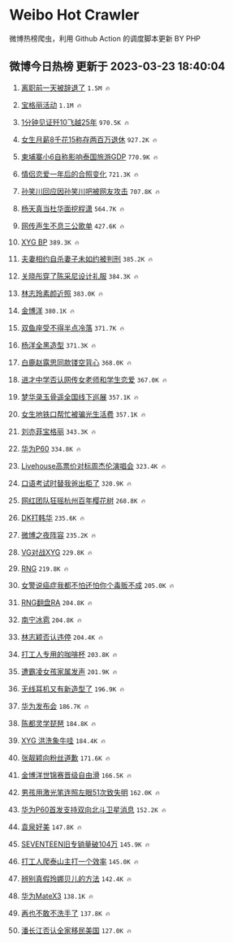 # Weibo Hot Crawler 



微博热榜爬虫，利用 Github Action 的调度脚本更新 BY PHP 


## 微博今日热榜 更新于 2023-03-23 18:40:04 
1. [离职前一天被辞退了](https://s.weibo.com/weibo?q=%23%E7%A6%BB%E8%81%8C%E5%89%8D%E4%B8%80%E5%A4%A9%E8%A2%AB%E8%BE%9E%E9%80%80%E4%BA%86%23&t=31&band_rank=1&Refer=top) `1.5M 🔥` 

1. [宝格丽活动](https://s.weibo.com/weibo?q=%E5%AE%9D%E6%A0%BC%E4%B8%BD%E6%B4%BB%E5%8A%A8&t=31&band_rank=2&Refer=top) `1.1M 🔥` 

1. [1分钟见证歼10飞越25年](https://s.weibo.com/weibo?q=%231%E5%88%86%E9%92%9F%E8%A7%81%E8%AF%81%E6%AD%BC10%E9%A3%9E%E8%B6%8A25%E5%B9%B4%23&t=31&band_rank=3&Refer=top) `970.5K 🔥` 

1. [女生月薪8千花15称存两百万退休](https://s.weibo.com/weibo?q=%23%E5%A5%B3%E7%94%9F%E6%9C%88%E8%96%AA8%E5%8D%83%E8%8A%B115%E7%A7%B0%E5%AD%98%E4%B8%A4%E7%99%BE%E4%B8%87%E9%80%80%E4%BC%91%23&t=31&band_rank=4&Refer=top) `927.2K 🔥` 

1. [柬埔寨小6自称影响泰国旅游GDP](https://s.weibo.com/weibo?q=%23%E6%9F%AC%E5%9F%94%E5%AF%A8%E5%B0%8F6%E8%87%AA%E7%A7%B0%E5%BD%B1%E5%93%8D%E6%B3%B0%E5%9B%BD%E6%97%85%E6%B8%B8GDP%23&t=31&band_rank=5&Refer=top) `770.9K 🔥` 

1. [情侣恋爱一年后的合照变化](https://s.weibo.com/weibo?q=%23%E6%83%85%E4%BE%A3%E6%81%8B%E7%88%B1%E4%B8%80%E5%B9%B4%E5%90%8E%E7%9A%84%E5%90%88%E7%85%A7%E5%8F%98%E5%8C%96%23&t=31&band_rank=6&Refer=top) `721.3K 🔥` 

1. [孙笑川回应因孙笑川吧被网友攻击](https://s.weibo.com/weibo?q=%23%E5%AD%99%E7%AC%91%E5%B7%9D%E5%9B%9E%E5%BA%94%E5%9B%A0%E5%AD%99%E7%AC%91%E5%B7%9D%E5%90%A7%E8%A2%AB%E7%BD%91%E5%8F%8B%E6%94%BB%E5%87%BB%23&t=31&band_rank=7&Refer=top) `707.8K 🔥` 

1. [杨天真当杜华面挖程潇](https://s.weibo.com/weibo?q=%23%E6%9D%A8%E5%A4%A9%E7%9C%9F%E5%BD%93%E6%9D%9C%E5%8D%8E%E9%9D%A2%E6%8C%96%E7%A8%8B%E6%BD%87%23&t=31&band_rank=8&Refer=top) `564.7K 🔥` 

1. [网传声生不息三公歌单](https://s.weibo.com/weibo?q=%23%E7%BD%91%E4%BC%A0%E5%A3%B0%E7%94%9F%E4%B8%8D%E6%81%AF%E4%B8%89%E5%85%AC%E6%AD%8C%E5%8D%95%23&t=31&band_rank=9&Refer=top) `427.6K 🔥` 

1. [XYG BP](https://s.weibo.com/weibo?q=XYG%20BP&t=31&band_rank=10&Refer=top) `389.3K 🔥` 

1. [夫妻相约自杀妻子未如约被判刑](https://s.weibo.com/weibo?q=%23%E5%A4%AB%E5%A6%BB%E7%9B%B8%E7%BA%A6%E8%87%AA%E6%9D%80%E5%A6%BB%E5%AD%90%E6%9C%AA%E5%A6%82%E7%BA%A6%E8%A2%AB%E5%88%A4%E5%88%91%23&t=31&band_rank=11&Refer=top) `385.2K 🔥` 

1. [关晓彤穿了陈采尼设计礼服](https://s.weibo.com/weibo?q=%23%E5%85%B3%E6%99%93%E5%BD%A4%E7%A9%BF%E4%BA%86%E9%99%88%E9%87%87%E5%B0%BC%E8%AE%BE%E8%AE%A1%E7%A4%BC%E6%9C%8D%23&t=31&band_rank=12&Refer=top) `384.3K 🔥` 

1. [林志玲素颜近照](https://s.weibo.com/weibo?q=%23%E6%9E%97%E5%BF%97%E7%8E%B2%E7%B4%A0%E9%A2%9C%E8%BF%91%E7%85%A7%23&t=31&band_rank=13&Refer=top) `383.0K 🔥` 

1. [金博洋](https://s.weibo.com/weibo?q=%E9%87%91%E5%8D%9A%E6%B4%8B&t=31&band_rank=14&Refer=top) `380.1K 🔥` 

1. [双鱼座受不得半点冷落](https://s.weibo.com/weibo?q=%23%E5%8F%8C%E9%B1%BC%E5%BA%A7%E5%8F%97%E4%B8%8D%E5%BE%97%E5%8D%8A%E7%82%B9%E5%86%B7%E8%90%BD%23&t=31&band_rank=15&Refer=top) `371.7K 🔥` 

1. [杨洋全黑造型](https://s.weibo.com/weibo?q=%23%E6%9D%A8%E6%B4%8B%E5%85%A8%E9%BB%91%E9%80%A0%E5%9E%8B%23&t=31&band_rank=16&Refer=top) `371.3K 🔥` 

1. [白鹿赵露思同款镂空背心](https://s.weibo.com/weibo?q=%23%E7%99%BD%E9%B9%BF%E8%B5%B5%E9%9C%B2%E6%80%9D%E5%90%8C%E6%AC%BE%E9%95%82%E7%A9%BA%E8%83%8C%E5%BF%83%23&t=31&band_rank=17&Refer=top) `368.0K 🔥` 

1. [进才中学否认网传女老师和学生恋爱](https://s.weibo.com/weibo?q=%23%E8%BF%9B%E6%89%8D%E4%B8%AD%E5%AD%A6%E5%90%A6%E8%AE%A4%E7%BD%91%E4%BC%A0%E5%A5%B3%E8%80%81%E5%B8%88%E5%92%8C%E5%AD%A6%E7%94%9F%E6%81%8B%E7%88%B1%23&t=31&band_rank=18&Refer=top) `367.0K 🔥` 

1. [梦华录玉骨遥全国线下巡展](https://s.weibo.com/weibo?q=%23%E6%A2%A6%E5%8D%8E%E5%BD%95%E7%8E%89%E9%AA%A8%E9%81%A5%E5%85%A8%E5%9B%BD%E7%BA%BF%E4%B8%8B%E5%B7%A1%E5%B1%95%23&t=31&band_rank=19&Refer=top) `357.1K 🔥` 

1. [女生地铁口帮忙被骗光生活费](https://s.weibo.com/weibo?q=%23%E5%A5%B3%E7%94%9F%E5%9C%B0%E9%93%81%E5%8F%A3%E5%B8%AE%E5%BF%99%E8%A2%AB%E9%AA%97%E5%85%89%E7%94%9F%E6%B4%BB%E8%B4%B9%23&t=31&band_rank=20&Refer=top) `357.1K 🔥` 

1. [刘亦菲宝格丽](https://s.weibo.com/weibo?q=%23%E5%88%98%E4%BA%A6%E8%8F%B2%E5%AE%9D%E6%A0%BC%E4%B8%BD%23&t=31&band_rank=21&Refer=top) `343.3K 🔥` 

1. [华为P60](https://s.weibo.com/weibo?q=%23%E5%8D%8E%E4%B8%BAP60%23&t=31&band_rank=22&Refer=top) `334.8K 🔥` 

1. [Livehouse高票价对标周杰伦演唱会](https://s.weibo.com/weibo?q=%23Livehouse%E9%AB%98%E7%A5%A8%E4%BB%B7%E5%AF%B9%E6%A0%87%E5%91%A8%E6%9D%B0%E4%BC%A6%E6%BC%94%E5%94%B1%E4%BC%9A%23&t=31&band_rank=23&Refer=top) `323.4K 🔥` 

1. [口语考试时替我爸出柜了](https://s.weibo.com/weibo?q=%23%E5%8F%A3%E8%AF%AD%E8%80%83%E8%AF%95%E6%97%B6%E6%9B%BF%E6%88%91%E7%88%B8%E5%87%BA%E6%9F%9C%E4%BA%86%23&t=31&band_rank=24&Refer=top) `320.9K 🔥` 

1. [网红团队狂摇杭州百年樱花树](https://s.weibo.com/weibo?q=%23%E7%BD%91%E7%BA%A2%E5%9B%A2%E9%98%9F%E7%8B%82%E6%91%87%E6%9D%AD%E5%B7%9E%E7%99%BE%E5%B9%B4%E6%A8%B1%E8%8A%B1%E6%A0%91%23&t=31&band_rank=25&Refer=top) `268.8K 🔥` 

1. [DK打韩华](https://s.weibo.com/weibo?q=%23DK%E6%89%93%E9%9F%A9%E5%8D%8E%23&t=31&band_rank=26&Refer=top) `235.6K 🔥` 

1. [微博之夜阵容](https://s.weibo.com/weibo?q=%23%E5%BE%AE%E5%8D%9A%E4%B9%8B%E5%A4%9C%E9%98%B5%E5%AE%B9%23&t=31&band_rank=27&Refer=top) `235.2K 🔥` 

1. [VG对战XYG](https://s.weibo.com/weibo?q=%23VG%E5%AF%B9%E6%88%98XYG%23&t=31&band_rank=28&Refer=top) `229.8K 🔥` 

1. [RNG](https://s.weibo.com/weibo?q=%23RNG%23&t=31&band_rank=29&Refer=top) `219.8K 🔥` 

1. [女警说癌症我都不怕还怕你个毒贩不成](https://s.weibo.com/weibo?q=%23%E5%A5%B3%E8%AD%A6%E8%AF%B4%E7%99%8C%E7%97%87%E6%88%91%E9%83%BD%E4%B8%8D%E6%80%95%E8%BF%98%E6%80%95%E4%BD%A0%E4%B8%AA%E6%AF%92%E8%B4%A9%E4%B8%8D%E6%88%90%23&t=31&band_rank=30&Refer=top) `205.0K 🔥` 

1. [RNG翻盘RA](https://s.weibo.com/weibo?q=%23RNG%E7%BF%BB%E7%9B%98RA%23&t=31&band_rank=31&Refer=top) `204.8K 🔥` 

1. [南宁冰雹](https://s.weibo.com/weibo?q=%E5%8D%97%E5%AE%81%E5%86%B0%E9%9B%B9&t=31&band_rank=32&Refer=top) `204.8K 🔥` 

1. [林志颖否认违停](https://s.weibo.com/weibo?q=%23%E6%9E%97%E5%BF%97%E9%A2%96%E5%90%A6%E8%AE%A4%E8%BF%9D%E5%81%9C%23&t=31&band_rank=33&Refer=top) `204.4K 🔥` 

1. [打工人专用的咖啡杯](https://s.weibo.com/weibo?q=%23%E6%89%93%E5%B7%A5%E4%BA%BA%E4%B8%93%E7%94%A8%E7%9A%84%E5%92%96%E5%95%A1%E6%9D%AF%23&t=31&band_rank=34&Refer=top) `203.8K 🔥` 

1. [遭霸凌女孩家属发声](https://s.weibo.com/weibo?q=%23%E9%81%AD%E9%9C%B8%E5%87%8C%E5%A5%B3%E5%AD%A9%E5%AE%B6%E5%B1%9E%E5%8F%91%E5%A3%B0%23&t=31&band_rank=35&Refer=top) `201.9K 🔥` 

1. [无线耳机又有新造型了](https://s.weibo.com/weibo?q=%23%E6%97%A0%E7%BA%BF%E8%80%B3%E6%9C%BA%E5%8F%88%E6%9C%89%E6%96%B0%E9%80%A0%E5%9E%8B%E4%BA%86%23&t=31&band_rank=36&Refer=top) `196.9K 🔥` 

1. [华为发布会](https://s.weibo.com/weibo?q=%23%E5%8D%8E%E4%B8%BA%E5%8F%91%E5%B8%83%E4%BC%9A%23&t=31&band_rank=37&Refer=top) `186.7K 🔥` 

1. [陈都灵学琵琶](https://s.weibo.com/weibo?q=%23%E9%99%88%E9%83%BD%E7%81%B5%E5%AD%A6%E7%90%B5%E7%90%B6%23&t=31&band_rank=38&Refer=top) `184.8K 🔥` 

1. [XYG 洪洗象牛哇](https://s.weibo.com/weibo?q=XYG%20%E6%B4%AA%E6%B4%97%E8%B1%A1%E7%89%9B%E5%93%87&t=31&band_rank=39&Refer=top) `184.4K 🔥` 

1. [张靓颖向粉丝道歉](https://s.weibo.com/weibo?q=%23%E5%BC%A0%E9%9D%93%E9%A2%96%E5%90%91%E7%B2%89%E4%B8%9D%E9%81%93%E6%AD%89%23&t=31&band_rank=40&Refer=top) `171.6K 🔥` 

1. [金博洋世锦赛晋级自由滑](https://s.weibo.com/weibo?q=%23%E9%87%91%E5%8D%9A%E6%B4%8B%E4%B8%96%E9%94%A6%E8%B5%9B%E6%99%8B%E7%BA%A7%E8%87%AA%E7%94%B1%E6%BB%91%23&t=31&band_rank=41&Refer=top) `166.5K 🔥` 

1. [男孩用激光笔连照左眼51次致失明](https://s.weibo.com/weibo?q=%23%E7%94%B7%E5%AD%A9%E7%94%A8%E6%BF%80%E5%85%89%E7%AC%94%E8%BF%9E%E7%85%A7%E5%B7%A6%E7%9C%BC51%E6%AC%A1%E8%87%B4%E5%A4%B1%E6%98%8E%23&t=31&band_rank=42&Refer=top) `162.0K 🔥` 

1. [华为P60首发支持双向北斗卫星消息](https://s.weibo.com/weibo?q=%23%E5%8D%8E%E4%B8%BAP60%E9%A6%96%E5%8F%91%E6%94%AF%E6%8C%81%E5%8F%8C%E5%90%91%E5%8C%97%E6%96%97%E5%8D%AB%E6%98%9F%E6%B6%88%E6%81%AF%23&t=31&band_rank=43&Refer=top) `152.2K 🔥` 

1. [袁泉好美](https://s.weibo.com/weibo?q=%23%E8%A2%81%E6%B3%89%E5%A5%BD%E7%BE%8E%23&t=31&band_rank=44&Refer=top) `147.8K 🔥` 

1. [SEVENTEEN旧专销量破104万](https://s.weibo.com/weibo?q=%23SEVENTEEN%E6%97%A7%E4%B8%93%E9%94%80%E9%87%8F%E7%A0%B4104%E4%B8%87%23&t=31&band_rank=45&Refer=top) `145.9K 🔥` 

1. [打工人爬泰山主打一个效率](https://s.weibo.com/weibo?q=%23%E6%89%93%E5%B7%A5%E4%BA%BA%E7%88%AC%E6%B3%B0%E5%B1%B1%E4%B8%BB%E6%89%93%E4%B8%80%E4%B8%AA%E6%95%88%E7%8E%87%23&t=31&band_rank=46&Refer=top) `145.0K 🔥` 

1. [辨别真假玲娜贝儿的方法](https://s.weibo.com/weibo?q=%23%E8%BE%A8%E5%88%AB%E7%9C%9F%E5%81%87%E7%8E%B2%E5%A8%9C%E8%B4%9D%E5%84%BF%E7%9A%84%E6%96%B9%E6%B3%95%23&t=31&band_rank=47&Refer=top) `142.4K 🔥` 

1. [华为MateX3](https://s.weibo.com/weibo?q=%E5%8D%8E%E4%B8%BAMateX3&t=31&band_rank=48&Refer=top) `138.1K 🔥` 

1. [再也不敢不洗手了](https://s.weibo.com/weibo?q=%23%E5%86%8D%E4%B9%9F%E4%B8%8D%E6%95%A2%E4%B8%8D%E6%B4%97%E6%89%8B%E4%BA%86%23&t=31&band_rank=49&Refer=top) `137.8K 🔥` 

1. [潘长江否认全家移民美国](https://s.weibo.com/weibo?q=%23%E6%BD%98%E9%95%BF%E6%B1%9F%E5%90%A6%E8%AE%A4%E5%85%A8%E5%AE%B6%E7%A7%BB%E6%B0%91%E7%BE%8E%E5%9B%BD%23&t=31&band_rank=50&Refer=top) `127.0K 🔥` 

